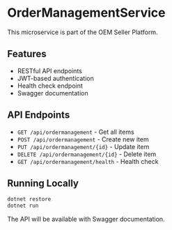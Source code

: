 # OrderManagementService

This microservice is part of the OEM Seller Platform.

## Features

- RESTful API endpoints
- JWT-based authentication
- Health check endpoint
- Swagger documentation

## API Endpoints

- `GET /api/ordermanagement` - Get all items
- `POST /api/ordermanagement` - Create new item
- `PUT /api/ordermanagement/{id}` - Update item
- `DELETE /api/ordermanagement/{id}` - Delete item
- `GET /api/ordermanagement/health` - Health check

## Running Locally

```bash
dotnet restore
dotnet run
```

The API will be available with Swagger documentation.
